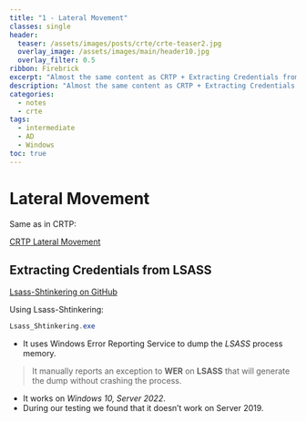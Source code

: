 ```yaml
---
title: "1 - Lateral Movement"
classes: single
header:  
  teaser: /assets/images/posts/crte/crte-teaser2.jpg
  overlay_image: /assets/images/main/header10.jpg
  overlay_filter: 0.5
ribbon: Firebrick
excerpt: "Almost the same content as CRTP + Extracting Credentials from LSASS"
description: "Almost the same content as CRTP + Extracting Credentials from LSASS"
categories:
  - notes
  - crte
tags:
  - intermediate
  - AD
  - Windows 
toc: true
---
```


# Lateral Movement

Same as in CRTP:

[CRTP Lateral Movement](https://johnermac.github.io/notes/crtp/latmov/)

## Extracting Credentials from LSASS

[Lsass-Shtinkering on GitHub](https://github.com/deepinstinct/Lsass-Shtinkering)

Using Lsass-Shtinkering:
```powershell
Lsass_Shtinkering.exe
```

- It uses Windows Error Reporting Service to dump the *LSASS* process memory.

> It manually reports an exception to **WER** on **LSASS** that will generate the dump without crashing the process.

- It works on *Windows 10, Server 2022*.
- During our testing we found that it doesn’t work on Server 2019.
